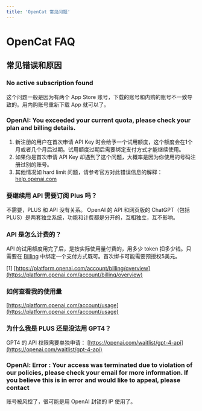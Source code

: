 ```yaml
---
title: 'OpenCat 常见问题'
---
```


# OpenCat FAQ

## 常见错误和原因

### No active subscription found

这个问题一般是因为有两个 App Store 账号，下载的账号和内购的账号不一致导致的。用内购账号重新下载 App 就可以了。


### OpenAI: You exceeded your current quota, please check your plan and billing details.

1. 新注册的用户在首次申请 API Key 时会给予一个试用额度，这个额度会在1个月或者几个月后过期。试用额度过期后需要绑定支付方式才能继续使用。
2. 如果你是首次申请 API Key 却遇到了这个问题，大概率是因为你使用的号码注册过别的账号。
3. 其他情况如 hard limit 问题，请参考官方对此错误信息的解释：[help.openai.com](https://help.openai.com/en/articles/6891831-error-code-429-you-exceeded-your-current-quota-please-check-your-plan-and-billing-details)

### 要继续用 API 需要订阅 Plus 吗？

不需要，PLUS 和 API 没有关系。 OpenAI 的 API 和网页版的 ChatGPT（包括 PLUS）是两套独立系统，功能和计费都是分开的，互相独立，互不影响。

### API 是怎么计费的？

API 的试用额度用完了后，是按实际使用量付费的，用多少 token 扣多少钱。只需要在 [Billing](https://platform.openai.com/account/billing/overview) 中绑定一个支付方式既可。首次绑卡可能需要预授权5美元。

[1] [https://platform.openai.com/account/billing/overview](https://platform.openai.com/account/billing/overview)

### 如何查看我的使用量
[https://platform.openai.com/account/usage](https://platform.openai.com/account/usage)


### 为什么我是 PLUS 还是没法用 GPT4？

GPT4 的 API 权限需要单独申请：
[https://openai.com/waitlist/gpt-4-api](https://openai.com/waitlist/gpt-4-api)


### OpenAl: Error : Your access was terminated due to violation of our policies, please check your email for more information. If you believe this is in error and would like to appeal, please contact

账号被风控了，很可能是用 OpenAI 封锁的 IP 使用了。
